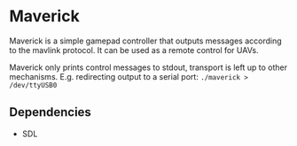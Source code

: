 # Maverick
Maverick is a simple gamepad controller that outputs messages according to the mavlink protocol.
It can be used as a remote control for UAVs.

Maverick only prints control messages to stdout, transport is left up to other mechanisms.
E.g. redirecting output to a serial port:
```./maverick > /dev/ttyUSB0```

## Dependencies
 - SDL
